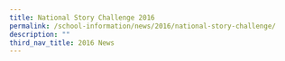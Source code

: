 ```yaml
---
title: National Story Challenge 2016
permalink: /school-information/news/2016/national-story-challenge/
description: ""
third_nav_title: 2016 News
---
```

